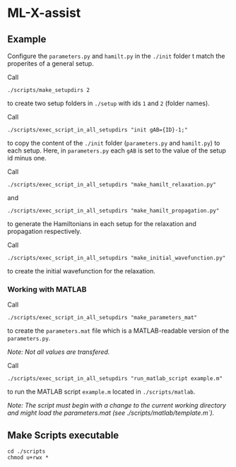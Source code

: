 # ML-X-assist

## Example
Configure the `parameters.py` and `hamilt.py` in the `./init` folder t match the properites of a general setup.

Call 
```
./scripts/make_setupdirs 2
```
to create two setup folders in `./setup` with ids `1` and `2` (folder names).


Call 
```
./scripts/exec_script_in_all_setupdirs "init gAB={ID}-1;"
```
to copy the content of the `./init` folder (`parameters.py` and `hamilt.py`) to each setup. Here, in `parameters.py` each `gAB` is set to the value of the setup id minus one.


Call 
```
./scripts/exec_script_in_all_setupdirs "make_hamilt_relaxation.py"
```
and
```
./scripts/exec_script_in_all_setupdirs "make_hamilt_propagation.py"
```
to generate the Hamiltonians in each setup for the relaxation and propagation respectively.


Call 
```
./scripts/exec_script_in_all_setupdirs "make_initial_wavefunction.py"
```
to create the initial wavefunction for the relaxation.

### Working with MATLAB
Call 
```
./scripts/exec_script_in_all_setupdirs "make_parameters_mat"
```
to create the `parameters.mat` file which is a MATLAB-readable version of the `parameters.py`.

_Note: Not all values are transfered._

Call 
```
./scripts/exec_script_in_all_setupdirs "run_matlab_script example.m"
```
to run the MATLAB script `example.m` located in `./scripts/matlab`.

_Note: The script must begin with a change to the current working directory and might load the parameters.mat (see ./scripts/matlab/template.m`)._

## Make Scripts executable
```
cd ./scripts
chmod u+rwx *
```

